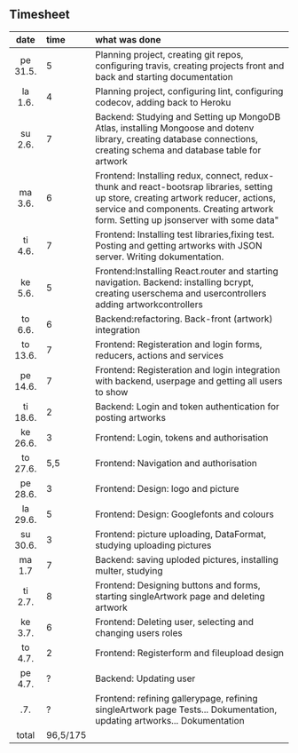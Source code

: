 ## Timesheet

| date  | time | what was done  |
| :----:|:-----| :-----|
| pe 31.5. | 5    | Planning project, creating git repos, configuring travis, creating projects front and back and starting documentation 
| la 1.6.  | 4    | Planning project, configuring lint, configuring codecov, adding back to Heroku |
| su 2.6.  | 7    | Backend: Studying and Setting up MongoDB Atlas, installing Mongoose and dotenv library, creating database connections, creating schema and database table for artwork |
| ma 3.6.  | 6    | Frontend: Installing redux, connect, redux-thunk and react-bootsrap libraries, setting up store, creating artwork reducer, actions, service and components. Creating artwork form. Setting up jsonserver with some data" |
| ti 4.6.  | 7    | Frontend: Installing test libraries,fixing test. Posting and getting artworks with JSON server. Writing dokumentation.|
| ke 5.6.  | 5    | Frontend:Installing React.router and starting navigation. Backend: installing bcrypt, creating userschema and usercontrollers adding artworkcontrollers|
| to 6.6.  | 6    | Backend:refactoring. Back-front (artwork) integration |
| to 13.6. | 7    | Frontend: Registeration and login forms, reducers, actions and services|
| pe 14.6. | 7    | Frontend: Registeration and login integration with backend, userpage and getting all users to show |
| ti 18.6. | 2    | Backend: Login and token authentication for posting artworks |
| ke 26.6. | 3    | Frontend: Login, tokens and authorisation |
| to 27.6. | 5,5  | Frontend: Navigation and authorisation |
| pe 28.6. | 3    | Frontend: Design: logo and picture |
| la 29.6. | 5    | Frontend: Design: Googlefonts and colours |
| su 30.6. | 3    | Frontend: picture uploading, DataFormat, studying uploading pictures |
| ma 1.7   | 7    | Backend: saving uploded pictures, installing multer, studying |
| ti 2.7.  | 8    | Frontend: Designing buttons and forms, starting singleArtwork page and deleting artwork |
| ke 3.7.  | 6    | Frontend: Deleting user, selecting and changing users roles |
| to 4.7.  | 2    | Frontend: Registerform and fileupload design |
| pe 4.7.  | ?    | Backend: Updating user |
|  .7.  | ?       | Frontend: refining gallerypage, refining singleArtwork page Tests... Dokumentation, updating artworks... Dokumentation |
| total |  96,5/175    |  


 

